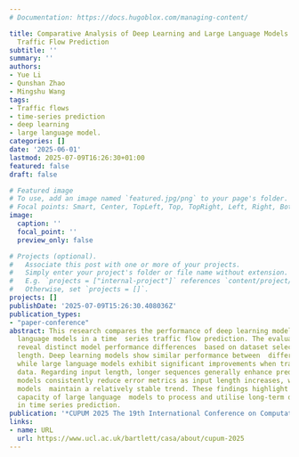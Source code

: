 ```yaml
---
# Documentation: https://docs.hugoblox.com/managing-content/

title: Comparative Analysis of Deep Learning and Large Language Models in Time Series
  Traffic Flow Prediction
subtitle: ''
summary: ''
authors:
- Yue Li
- Qunshan Zhao
- Mingshu Wang
tags:
- Traffic flows
- time-series prediction
- deep learning
- large language model.
categories: []
date: '2025-06-01'
lastmod: 2025-07-09T16:26:30+01:00
featured: false
draft: false

# Featured image
# To use, add an image named `featured.jpg/png` to your page's folder.
# Focal points: Smart, Center, TopLeft, Top, TopRight, Left, Right, BottomLeft, Bottom, BottomRight.
image:
  caption: ''
  focal_point: ''
  preview_only: false

# Projects (optional).
#   Associate this post with one or more of your projects.
#   Simply enter your project's folder or file name without extension.
#   E.g. `projects = ["internal-project"]` references `content/project/deep-learning/index.md`.
#   Otherwise, set `projects = []`.
projects: []
publishDate: '2025-07-09T15:26:30.408036Z'
publication_types:
- "paper-conference"
abstract: This research compares the performance of deep learning models and large
  language models in a time  series traffic flow prediction. The evaluation results
  reveal distinct model performance differences  based on dataset selection and input
  length. Deep learning models show similar performance between  different datasets,
  while large language models exhibit significant improvements when trained on post-COVID-19
  data. Regarding input length, longer sequences generally enhance predictions. Large  language
  models consistently reduce error metrics as input length increases, while deep learning
  models  maintain a relatively stable trend. These findings highlight the superior
  capacity of large language  models to process and utilise long-term dependencies
  in time series prediction.
publication: '*CUPUM 2025 The 19th International Conference on Computational Urban Planning & Urban Management, University College London. https://www.ucl.ac.uk/bartlett/casa/about/cupum-2025*'
links:
- name: URL
  url: https://www.ucl.ac.uk/bartlett/casa/about/cupum-2025
---
```

